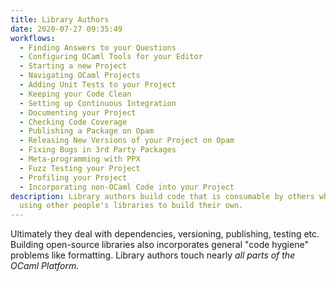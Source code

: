 ```yaml
---
title: Library Authors
date: 2020-07-27 09:35:49
workflows: 
  - Finding Answers to your Questions
  - Configuring OCaml Tools for your Editor
  - Starting a new Project
  - Navigating OCaml Projects
  - Adding Unit Tests to your Project
  - Keeping your Code Clean
  - Setting up Continuous Integration
  - Documenting your Project
  - Checking Code Coverage
  - Publishing a Package on Opam
  - Releasing New Versions of your Project on Opam
  - Fixing Bugs in 3rd Party Packages
  - Meta-programming with PPX 
  - Fuzz Testing your Project
  - Profiling your Project 
  - Incorporating non-OCaml Code into your Project
description: Library authors build code that is consumable by others whilst also
  using other people's libraries to build their own.
---
```

Ultimately they deal with dependencies, versioning, publishing, testing etc. Building open-source libraries also incorporates general "code hygiene" problems like formatting. Library authors touch nearly *all parts of the OCaml Platform.*